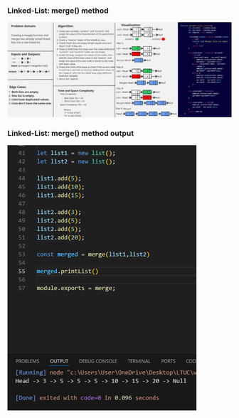 ### Linked-List: merge() method

![Merge method board](../docs/mergeBoard.jpg)

### Linked-List: merge() method output

![Merge method output](../docs/mergeOutput.png)
